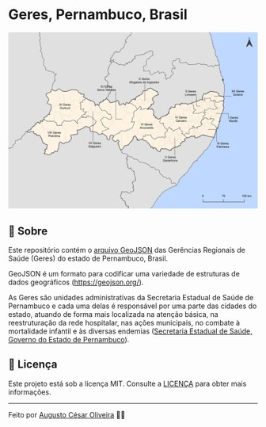 # Geres, Pernambuco, Brasil

<p align="center">
  <img alt="geres-pernambuco" src="https://raw.githubusercontent.com/augustocesarfmo/geres-pernambuco/main/.github/geres_pernambuco.png" />
</p>

## 📃 Sobre
Este repositório contém o [arquivo GeoJSON](https://github.com/augustocesarfmo/geres-pernambuco/blob/main/geres_pernambuco.geojson) das Gerências Regionais de Saúde (Geres) do estado de Pernambuco, Brasil.

GeoJSON é um formato para codificar uma variedade de estruturas de dados geográficos (https://geojson.org/).

As Geres são unidades administrativas da Secretaria Estadual de Saúde de Pernambuco e cada uma delas é responsável por uma parte das cidades do estado, atuando de forma mais localizada na atenção básica, na reestruturação da rede hospitalar, nas ações municipais, no combate à mortalidade infantil e às diversas endemias ([Secretaria Estadual de Saúde, Governo do Estado de Pernambuco](http://portal.saude.pe.gov.br/secretaria-executiva-de-coordenacao-geral/gerencias-regionais-de-saude)).

## 📝 Licença

Este projeto está sob a licença MIT. Consulte a [LICENÇA](https://github.com/augustocesarfmo/geres-pernambuco/blob/main/LICENSE.md) para obter mais informações.

---

Feito por [Augusto César Oliveira](https://github.com/augustocesarfmo) 👐🏼